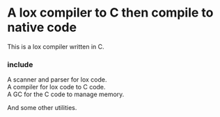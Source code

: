 # A lox compiler to C then compile to native code

This is a lox compiler written in C.

### include
A scanner and parser for lox code.  
A compiler for lox code to C code.   
A GC for the C code to manage memory.  

And some other utilities.
